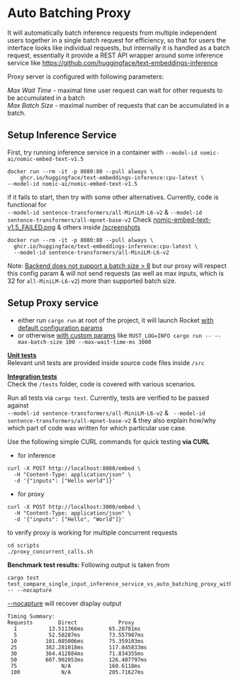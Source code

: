 # Auto Batching Proxy

It will automatically batch inference requests from multiple independent users together in a single batch request for efficiency, so that for users the interface looks like individual requests, but internally it is handled as a batch 
request, essentially it provide a REST API wrapper around some inference service like https://github.com/huggingface/text-embeddings-inference


Proxy server is configured with following parameters:

_Max Wait Time_ - maximal time user request can wait for other requests to be accumulated in a batch  
_Max Batch Size_ - maximal number of requests that can be accumulated in a batch.

## Setup Inference Service
First, try running inference service in a container with `--model-id nomic-ai/nomic-embed-text-v1.5`
```
docker run --rm -it -p 8080:80 --pull always \
    ghcr.io/huggingface/text-embeddings-inference:cpu-latest \
--model-id nomic-ai/nomic-embed-text-v1.5
```
if it fails to start, then try with some other alternatives. Currently, code is functional for  
`--model-id sentence-transformers/all-MiniLM-L6-v2` & `--model-id sentence-transformers/all-mpnet-base-v2`
Check [nomic-embed-text-v1.5_FAILED.png](screenshots/run_model_status/nomic-embed-text-v1.5_FAILED.png) & others 
inside [/screenshots](./screenshots)

```
docker run --rm -it -p 8080:80 --pull always \
  ghcr.io/huggingface/text-embeddings-inference:cpu-latest \
  --model-id sentence-transformers/all-MiniLM-L6-v2
```
Note: [Backend does not support a batch size > 8](screenshots/run_model_status/max_batch_size.png)
but our proxy will respect this config param & will not send requests (as well as max inputs, which is 32 for `all-MiniLM-L6-v2`) more than supported batch size. 

## Setup Proxy service
- either run `cargo run` at root of the project, it will launch Rocket [with default configuration params](./screenshots/cargo/cargo_run.png)
- or otherwise [with custom params](./screenshots/cargo/cargo_run_with_params.png) like `RUST_LOG=INFO cargo run -- --max-batch-size 100 --max-wait-time-ms 3000`


**[Unit tests](https://doc.rust-lang.org/book/ch11-03-test-organization.html#unit-tests)**   
Relevant unit tests are provided inside source code files inside `/src`

**[Integration tests](https://doc.rust-lang.org/book/ch11-03-test-organization.html#integration-tests)**  
Check the `/tests` folder, code is covered with various scenarios.

Run all tests via `cargo test`. Currently, tests are verified to be passed against  
`--model-id sentence-transformers/all-MiniLM-L6-v2` & ` --model-id sentence-transformers/all-mpnet-base-v2`
& they also explain how/why which part of code was written for which particular use case.

Use the following simple CURL commands for quick testing
**via CURL**
- for inference
```
curl -X POST http://localhost:8080/embed \
  -H "Content-Type: application/json" \
  -d '{"inputs": ["Hello world"]}'
```
- for proxy
```
curl -X POST http://localhost:3000/embed \
  -H "Content-Type: application/json" \
  -d '{"inputs": ["Hello", "World"]}'
```
to verify proxy is working for multiple concurrent requests 
```
cd scripts 
./proxy_concurrent_calls.sh
```

**Benchmark test results:**
Following output is taken from 
```
cargo test test_compare_single_input_inference_service_vs_auto_batching_proxy_with_30_separate_requests -- --nocapture
```
[--nocapture](https://doc.rust-lang.org/cargo/commands/cargo-test.html#display-options) will recover display output 

```
Timing Summary:
Requests        Direct             Proxy     
  1          13.511366ms        65.28781ms
  5          52.58287ms         73.557987ms
 10         101.085006ms        75.359103ms
 25         382.281018ms        117.845833ms
 30         364.412884ms        71.834355ms
 50         607.902053ms        126.407797ms
 75              N/A            160.6118ms
 100             N/A            205.71627ms
```

